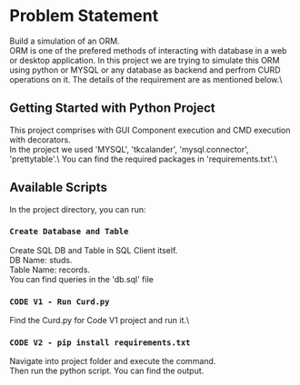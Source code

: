 # Problem Statement
Build a simulation of an ORM.\
ORM is one of the prefered methods of interacting with database in a web or desktop application. In this project we are trying to simulate this ORM using python or MYSQL or any database as backend and perfrom CURD operations on it. The details of the requirement are as mentioned below.\
## Getting Started with Python Project
This project comprises with GUI Component execution and CMD execution with decorators.\
In the project we used 'MYSQL', 'tkcalander', 'mysql.connector', 'prettytable'.\ 
You can find the required packages in 'requirements.txt'.\
## Available Scripts

In the project directory, you can run:
### `Create Database and Table`

Create SQL DB and Table in SQL Client itself.\
DB Name: studs.\
Table Name: records.\
You can find queries in the 'db.sql' file

### `CODE V1 - Run Curd.py`

Find the Curd.py for Code V1 project and run it.\

### `CODE V2 - pip install requirements.txt`

Navigate into project folder and execute the command.\
Then run the python script. You can find the output.




